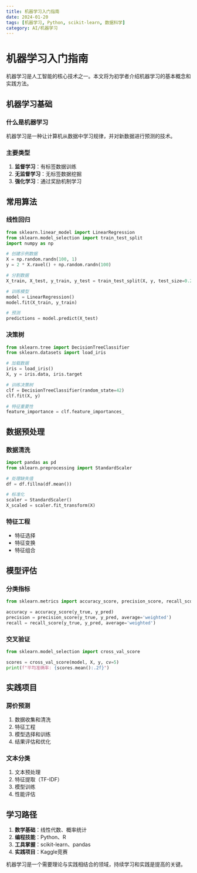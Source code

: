 ```yaml
---
title: 机器学习入门指南
date: 2024-01-20
tags: [机器学习, Python, scikit-learn, 数据科学]
category: AI/机器学习
---
```


# 机器学习入门指南

机器学习是人工智能的核心技术之一。本文将为初学者介绍机器学习的基本概念和实践方法。

## 机器学习基础

### 什么是机器学习
机器学习是一种让计算机从数据中学习规律，并对新数据进行预测的技术。

### 主要类型
1. **监督学习**：有标签数据训练
2. **无监督学习**：无标签数据挖掘
3. **强化学习**：通过奖励机制学习

## 常用算法

### 线性回归
```python
from sklearn.linear_model import LinearRegression
from sklearn.model_selection import train_test_split
import numpy as np

# 创建示例数据
X = np.random.randn(100, 1)
y = 2 * X.ravel() + np.random.randn(100)

# 分割数据
X_train, X_test, y_train, y_test = train_test_split(X, y, test_size=0.2)

# 训练模型
model = LinearRegression()
model.fit(X_train, y_train)

# 预测
predictions = model.predict(X_test)
```

### 决策树
```python
from sklearn.tree import DecisionTreeClassifier
from sklearn.datasets import load_iris

# 加载数据
iris = load_iris()
X, y = iris.data, iris.target

# 训练决策树
clf = DecisionTreeClassifier(random_state=42)
clf.fit(X, y)

# 特征重要性
feature_importance = clf.feature_importances_
```

## 数据预处理

### 数据清洗
```python
import pandas as pd
from sklearn.preprocessing import StandardScaler

# 处理缺失值
df = df.fillna(df.mean())

# 标准化
scaler = StandardScaler()
X_scaled = scaler.fit_transform(X)
```

### 特征工程
- 特征选择
- 特征变换
- 特征组合

## 模型评估

### 分类指标
```python
from sklearn.metrics import accuracy_score, precision_score, recall_score

accuracy = accuracy_score(y_true, y_pred)
precision = precision_score(y_true, y_pred, average='weighted')
recall = recall_score(y_true, y_pred, average='weighted')
```

### 交叉验证
```python
from sklearn.model_selection import cross_val_score

scores = cross_val_score(model, X, y, cv=5)
print(f"平均准确率: {scores.mean():.2f}")
```

## 实践项目

### 房价预测
1. 数据收集和清洗
2. 特征工程
3. 模型选择和训练
4. 结果评估和优化

### 文本分类
1. 文本预处理
2. 特征提取（TF-IDF）
3. 模型训练
4. 性能评估

## 学习路径

1. **数学基础**：线性代数、概率统计
2. **编程技能**：Python、R
3. **工具掌握**：scikit-learn、pandas
4. **实践项目**：Kaggle竞赛

机器学习是一个需要理论与实践相结合的领域，持续学习和实践是提高的关键。